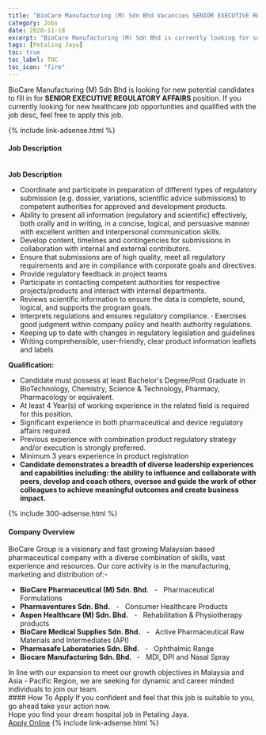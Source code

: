 ```yaml
---
title: "BioCare Manufacturing (M) Sdn Bhd Vacancies SENIOR EXECUTIVE REGULATORY AFFAIRS" 
category: Jobs 
date: 2020-11-18 
excerpt: "BioCare Manufacturing (M) Sdn Bhd is currently looking for suitable person to fill in the SENIOR EXECUTIVE REGULATORY AFFAIRS which positioned at Petaling Jaya" 
tags: [Petaling Jaya] 
toc: true 
toc_label: TOC 
toc_icon: "fire" 
--- 
```


<p>BioCare Manufacturing (M) Sdn Bhd is looking for new potential candidates to fill in for <b>SENIOR EXECUTIVE REGULATORY AFFAIRS</b> position. If you currently looking for new healthcare job opportunities and qualified with the job desc, feel free to apply this job.
</p>{% include link-adsense.html %} 
<div><div><div><h4>Job Description</h4></div></div><div><div><span><div><div>&#160;<div><strong>Job Description</strong></div></div><ul><li>Coordinate and participate in preparation of different types of regulatory submission (e.g. dossier, variations, scientific advice submissions) to competent authorities for approved and development products.</li><li>Ability to present all information (regulatory and scientific) effectively, both orally and in writing, in a concise, logical, and persuasive manner with excellent written and interpersonal communication skills.</li><li>Develop content, timelines and contingencies for submissions in collaboration with internal and external contributors.</li><li>Ensure that submissions are of high quality, meet all regulatory requirements and are in compliance with corporate goals and directives.</li><li>Provide regulatory feedback in project teams</li><li>Participate in contacting competent authorities for respective projects/products and interact&#160;with internal departments.</li><li>Reviews scientific information to ensure the data is complete, sound, logical, and supports the program goals.</li><li>Interprets regulations and ensures regulatory compliance. &#183; Exercises good judgment within company policy and health authority regulations.</li><li>Keeping up to date with changes in regulatory legislation and guidelines</li><li>Writing comprehensible, user-friendly, clear product information leaflets and labels</li></ul><div><strong>Qualification:</strong></div><ul><li>Candidate must possess at least Bachelor's Degree/Post Graduate in BioTechnology, Chemistry, Science &amp; Technology, Pharmacy, Pharmacology or equivalent.</li><li>At least 4 Year(s) of working experience in the related field is required for this position.</li><li>Significant experience in both pharmaceutical and device regulatory affairs required.</li><li>Previous experience with combination product regulatory strategy and/or execution is strongly preferred.</li><li>Minimum 3 years experience in product registration&#160;</li><li><strong>Candidate demonstrates a breadth of diverse leadership experiences and capabilities including: the ability to influence and collaborate with peers, develop and coach others, oversee and guide the work of other colleagues to achieve meaningful outcomes and create business impact.</strong></li></ul></div></span></div></div></div> 
{% include 300-adsense.html %} 
<div><div><div><h4>Company Overview</h4></div></div><div><div><span><div><div>BioCare Group is a visionary and fast growing Malaysian based pharmaceutical company with a diverse combination of skills, vast experience and resources. Our core activity is in the manufacturing, marketing and distribution of:-</div>
<ul>
<li><strong>BioCare Pharmaceutical (M) Sdn. Bhd</strong>. &#160; -&#160;&#160; Pharmaceutical Formulations</li>
<li><strong>Pharmaventures Sdn. Bhd.</strong> &#160; -&#160;&#160; Consumer Healthcare Products</li>
<li><strong>Aspen Healthcare (M) Sdn. Bhd.</strong> &#160; -&#160;&#160; Rehabilitation &amp; Physiotherapy products</li>
<li><strong>BioCare Medical Supplies Sdn. Bhd.</strong>&#160;&#160; -&#160;&#160; Active Pharmaceutical Raw Materials and Intermediates (API)</li>
<li><strong>Pharmasafe Laboratories Sdn. Bhd.&#160;</strong>&#160; - &#160; Ophthalmic Range</li>
<li><strong>Biocare Manufacturing Sdn. Bhd.&#160;&#160;</strong> - &#160; MDI, DPI and Nasal Spray</li>
</ul>
<div>In line with our expansion to meet our growth objectives in Malaysia and Asia - Pacific Region, we are seeking for dynamic and career minded individuals to join our team.</div></div></span></div></div></div> 
#### How To Apply 
If you confident and feel that this job is suitable to you, go ahead take your action now. <br/> 
Hope you find your dream hospital job in Petaling Jaya. <br/> 
<a href="https://www.jobstreet.com.my/en/job/senior-executive-regulatory-affairs-4426558?jobId=jobstreet-my-job-4426558&sectionRank=10&token=0~0a32de8f-f2cf-4a2d-8068-5260403b1c7b&fr=SRP%20View%20In%20New%20Ta" class="btn btn--warning" target="_blank" rel="nofollow noopenner">Apply Online</a> 
{% include link-adsense.html %} 